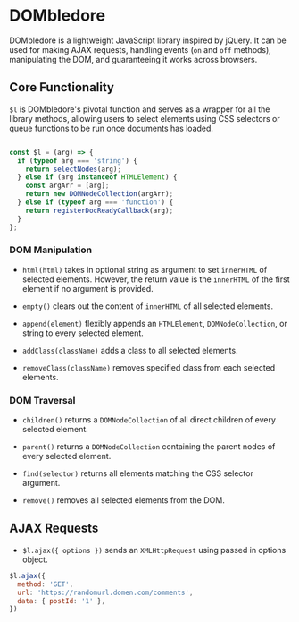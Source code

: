 # DOMbledore #

DOMbledore is a lightweight JavaScript library inspired by jQuery. It can be used for making AJAX requests, handling events (`on` and `off` methods), manipulating the DOM, and guaranteeing it works across browsers.


## Core Functionality ##

`$l` is DOMbledore's pivotal function and serves as a wrapper for all the library methods, allowing users to select elements using CSS selectors or queue functions to be run once documents has loaded.

```JavaScript

const $l = (arg) => {
  if (typeof arg === 'string') {
    return selectNodes(arg);
  } else if (arg instanceof HTMLElement) {
    const argArr = [arg];
    return new DOMNodeCollection(argArr);
  } else if (typeof arg === 'function') {
    return registerDocReadyCallback(arg);
  }
};

```

### DOM Manipulation ###

* `html(html)` takes in optional string as argument to set `innerHTML` of selected elements. However, the return value is the `innerHTML` of the first element if no argument is provided.

* `empty()` clears out the content of `innerHTML` of all selected elements.

* `append(element)` flexibly appends an `HTMLElement`, `DOMNodeCollection`, or string to every selected element.

* `addClass(className)` adds a class to all selected elements.

* `removeClass(className)` removes specified class from each selected elements.

### DOM Traversal ###

* `children()` returns a `DOMNodeCollection` of all direct children of every selected element.

* `parent()` returns a `DOMNodeCollection` containing the parent nodes of every selected element.

* `find(selector)` returns all elements matching the CSS selector argument.

* `remove()` removes all selected elements from the DOM.

## AJAX Requests ##


* `$l.ajax({ options })` sends an `XMLHttpRequest` using passed in options object.

```javascript
$l.ajax({
  method: 'GET',
  url: 'https://randomurl.domen.com/comments',
  data: { postId: '1' },
})
```
